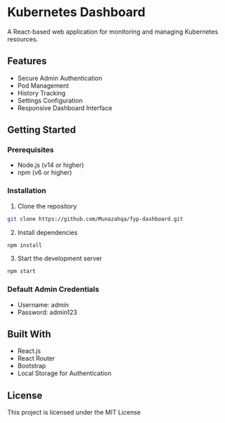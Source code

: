 # Kubernetes Dashboard

A React-based web application for monitoring and managing Kubernetes resources.

## Features

- Secure Admin Authentication
- Pod Management
- History Tracking
- Settings Configuration
- Responsive Dashboard Interface

## Getting Started

### Prerequisites
- Node.js (v14 or higher)
- npm (v6 or higher)

### Installation

1. Clone the repository
```bash
git clone https://github.com/Munazahqa/fyp-dashboard.git
```

2. Install dependencies
```bash
npm install
```

3. Start the development server
```bash
npm start
```

### Default Admin Credentials
- Username: admin
- Password: admin123

## Built With
- React.js
- React Router
- Bootstrap
- Local Storage for Authentication

## License
This project is licensed under the MIT License
